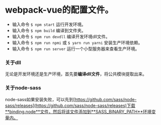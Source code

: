 # webpack-vue的配置文件。

* 输入命令 `$ npm start` 运行开发环境。
* 输入命令 `$ npm build` 编译到文件夹。
* 输入命令 `$ npm run devdll` 编译开发环境dll文件。
* 输入命令 `$ npm run npmi` 或 `$ yarn run yarni` 安装生产环境依赖。
* 输入命令 `$ npm run server` 运行一个小型服务器来查看生产环境。

### 关于dll

无论是开发环境还是生产环境，首先要**编译dll文件**，将公共模块提取出来。

### 关于node-sass

node-sass如果安装失败，可以先到[https://github.com/sass/node-sass/releases](https://github.com/sass/node-sass/releases)下载**binding.node**文件，然后将该文件添加到**SASS_BINARY_PATH**环境变量内。
